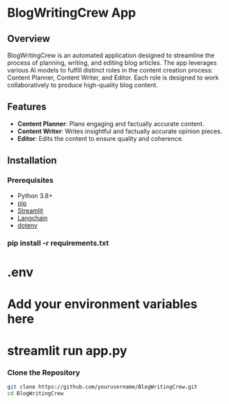 # BlogWritingCrew App

## Overview
BlogWritingCrew is an automated application designed to streamline the process of planning, writing, and editing blog articles. The app leverages various AI models to fulfill distinct roles in the content creation process: Content Planner, Content Writer, and Editor. Each role is designed to work collaboratively to produce high-quality blog content.

## Features
- **Content Planner**: Plans engaging and factually accurate content.
- **Content Writer**: Writes insightful and factually accurate opinion pieces.
- **Editor**: Edits the content to ensure quality and coherence.

## Installation

### Prerequisites
- Python 3.8+
- [pip](https://pip.pypa.io/en/stable/installation/)
- [Streamlit](https://streamlit.io/)
- [Langchain](https://github.com/hwchase17/langchain)
- [dotenv](https://github.com/theskumar/python-dotenv)

### pip install -r requirements.txt

# .env
# Add your environment variables here

# streamlit run app.py

### Clone the Repository
```bash
git clone https://github.com/yourusername/BlogWritingCrew.git
cd BlogWritingCrew 


